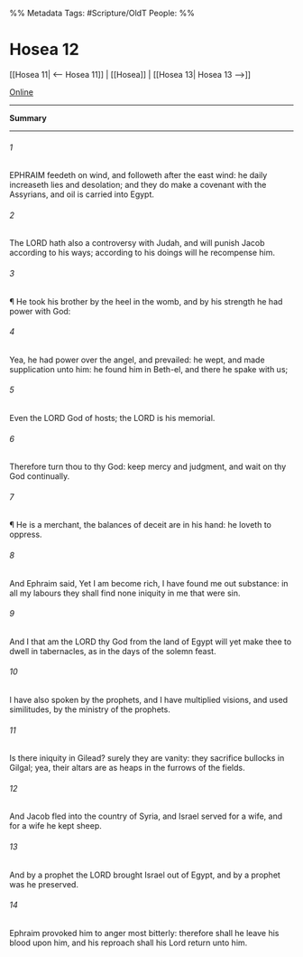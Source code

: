 

%% Metadata
Tags: #Scripture/OldT
People: 
%%
# Hosea 12
[[Hosea 11| <-- Hosea 11]] | [[Hosea]] | [[Hosea 13| Hosea 13 -->]]

[Online](https://churchofjesuschrist.org/study/scriptures/ot/hosea/12?lang=eng)

---
__Summary__



---

###### 1
EPHRAIM feedeth on wind, and followeth after the east wind: he daily increaseth lies and desolation; and they do make a covenant with the Assyrians, and oil is carried into Egypt.
###### 2
The LORD hath also a controversy with Judah, and will punish Jacob according to his ways; according to his doings will he recompense him.
###### 3
¶ He took his brother by the heel in the womb, and by his strength he had power with God:
###### 4
Yea, he had power over the angel, and prevailed: he wept, and made supplication unto him: he found him in Beth-el, and there he spake with us;
###### 5
Even the LORD God of hosts; the LORD is his memorial.
###### 6
Therefore turn thou to thy God: keep mercy and judgment, and wait on thy God continually.
###### 7
¶ He is a merchant, the balances of deceit are in his hand: he loveth to oppress.
###### 8
And Ephraim said, Yet I am become rich, I have found me out substance: in all my labours they shall find none iniquity in me that were sin.
###### 9
And I that am the LORD thy God from the land of Egypt will yet make thee to dwell in tabernacles, as in the days of the solemn feast.
###### 10
I have also spoken by the prophets, and I have multiplied visions, and used similitudes, by the ministry of the prophets.
###### 11
Is there iniquity in Gilead?  surely they are vanity: they sacrifice bullocks in Gilgal; yea, their altars are as heaps in the furrows of the fields.
###### 12
And Jacob fled into the country of Syria, and Israel served for a wife, and for a wife he kept sheep.
###### 13
And by a prophet the LORD brought Israel out of Egypt, and by a prophet was he preserved.
###### 14
Ephraim provoked him to anger most bitterly: therefore shall he leave his blood upon him, and his reproach shall his Lord return unto him.



